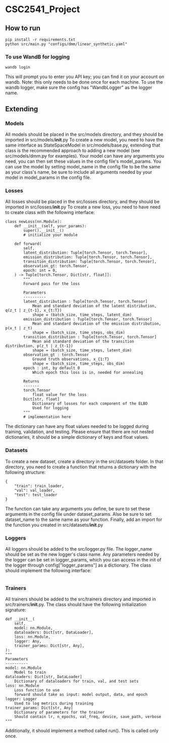 # CSC2541_Project

## How to run
```
pip install -r requirements.txt
python src/main.py "configs/dmm/linear_synthetic.yaml"
```
### To use WandB for logging
```
wandb login
```
This will prompt you to enter you API key; you can find it on your account on wandb. Note: this only needs to be done once for each machine. To use the wandb logger, make sure the config has "WandbLogger" as the logger name.

## Extending
### Models
All models should be placed in the src/models directory, and they should be imported in src/models/__init__.py
To create a new model, you need to have the same interface as StateSpaceModel in src/models/base.py, extending that class is the recommended approach to adding a new model (see src/models/dmm.py for examples). Your model can have any arguments you need, you can then set these values in the config file's model_params. You can use the model by setting model_name in the config file to be the same as your class's name, be sure to include all arguments needed by your model in model_params in the config file.

### Losses
All losses should be placed in the src/losses directory, and they should be imported in src/losses/__init__.py
To create a new loss, you need to have need to create class with the following interface:
```
class newLoss(nn.Module):
    def __init__(self, your_params):
        super().__init__()
        # initialize your module
    
    def forward(
        self,
        latent_distribution: Tuple[torch.Tensor, torch.Tensor],
        emission_distribution: Tuple[torch.Tensor, torch.Tensor],
        transition_distribution: Tuple[torch.Tensor, torch.Tensor],
        observation_gt: torch.Tensor,
        epoch: int = 0,
    ) -> Tuple[torch.Tensor, Dict[str, float]]:
        """
        Forward pass for the loss

        Parameters
        ----------
        latent_distribution : Tuple[torch.Tensor, torch.Tensor]
            Mean and standard deviation of the latent distribution, q(z_t | z_{t-1}, x_{t:T})
            shape = (batch_size, time_steps, latent_dim)
        emission_distribution : Tuple[torch.Tensor, torch.Tensor]
            Mean and standard deviation of the emission distribution, p(x_t | z_t)
            shape = (batch_size, time_steps, obs_dim)
        transition_distribution : Tuple[torch.Tensor, torch.Tensor]
            Mean and standard deviation of the transition distribution, p(z_t | z_{t-1})
            shape = (batch_size, time_steps, latent_dim)
        observation_gt : torch.Tensor
            Ground truth observations, x_{1:T}
            shape = (batch_size, time_steps, obs_dim)
        epoch : int, by default 0
            Which epoch this loss is in, needed for annealing

        Returns
        -------
        torch.Tensor
            float value for the loss
        Dict[str, float]
            Dictionary of losses for each component of the ELBO
            Used for logging
        """
        # implementation here
```
The dictionary can have any float values needed to be logged during training, validation, and testing. Please ensure that there are not nested dictionaries, it should be a simple dictionary of keys and float values.

### Datasets
To create a new dataset, create a directory in the src/datasets folder. In that directory, you need to create a function that returns a dictionary with the following structure:
```
{
    "train": train_loader,
    "val": val_loader,
    "test": test_loader
}
```
The function can take any arguments you define, be sure to set these arguments in the config file under dataset_params. Also be sure to set dataset_name to the same name as your function. Finally, add an import for the function you created in src/datasets/__init__.py

### Loggers
All loggers should be added to the src/logger.py file. The logger_name should be set as the new logger's class name. Any parameters needed by the logger can be set in logger_params, which you can access in the init of the logger through config["logger_params"] as a dictionary. The class should implement the following interface:
```

```

### Trainers
All trainers should be added to the src/trainers directory and imported in src/trainers/__init__.py. The class should have the following initialization signature:
```
def __init__(
    self,
    model: nn.Module,
    dataloaders: Dict[str, DataLoader],
    loss: nn.Module,
    logger: Any,
    trainer_params: Dict[str, Any],
):
"""
Parameters
----------
model: nn.Module
    Model to train
dataloaders: Dict[str, DataLoader]
    Dictionary of dataloaders for train, val, and test sets
loss: nn.Module
    Loss function to use
    forward should take as input: model output, data, and epoch
logger: Logger
    Used to log metrics during training
trainer_params: Dict[str, Any]
    Dictionary of parameters for the trainer
    Should contain lr, n_epochs, val_freq, device, save_path, verbose
"""
```
Additionally, it should implement a method called run(). This is called only once.
